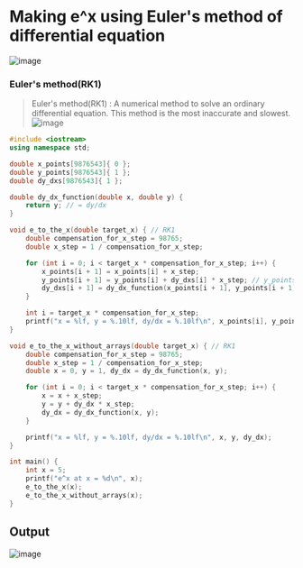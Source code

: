 # Making e^x using Euler's method of differential equation
![image](https://user-images.githubusercontent.com/67142421/149747518-9a60f957-4e0c-4538-bfa8-e99a5b91dbba.png)

### Euler's method(RK1)
>Euler's method(RK1) : A numerical method to solve an ordinary differential equation. This method is the most inaccurate and slowest.<br>
![image](https://user-images.githubusercontent.com/67142421/150194690-5656e5cd-6411-4e41-97f2-f07142c0e727.png)

~~~c++
#include <iostream>
using namespace std;

double x_points[9876543]{ 0 };
double y_points[9876543]{ 1 };
double dy_dxs[9876543]{ 1 };

double dy_dx_function(double x, double y) {
    return y; // = dy/dx
}

void e_to_the_x(double target_x) { // RK1
    double compensation_for_x_step = 98765;
    double x_step = 1 / compensation_for_x_step;

    for (int i = 0; i < target_x * compensation_for_x_step; i++) {
        x_points[i + 1] = x_points[i] + x_step;
        y_points[i + 1] = y_points[i] + dy_dxs[i] * x_step; // y_points[i+1] is equal to y_points[i] + change in y
        dy_dxs[i + 1] = dy_dx_function(x_points[i + 1], y_points[i + 1]); // The solution of this differential equation(dy/dx = y) is y=e^x. (using separation of variables method)
    }

    int i = target_x * compensation_for_x_step;
    printf("x = %lf, y = %.10lf, dy/dx = %.10lf\n", x_points[i], y_points[i], dy_dxs[i]);
}

void e_to_the_x_without_arrays(double target_x) { // RK1
    double compensation_for_x_step = 98765;
    double x_step = 1 / compensation_for_x_step;
    double x = 0, y = 1, dy_dx = dy_dx_function(x, y);

    for (int i = 0; i < target_x * compensation_for_x_step; i++) {
        x = x + x_step;
        y = y + dy_dx * x_step;
        dy_dx = dy_dx_function(x, y);
    }

    printf("x = %lf, y = %.10lf, dy/dx = %.10lf\n", x, y, dy_dx);
}

int main() {
    int x = 5;
    printf("e^x at x = %d\n", x);
    e_to_the_x(x);
    e_to_the_x_without_arrays(x);
}
~~~
## Output
![image](https://user-images.githubusercontent.com/67142421/150207611-e7d93bfb-fde7-4ba7-b296-0ef40250864e.png)
